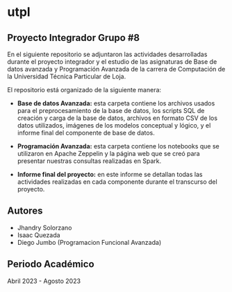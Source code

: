 # utpl
## Proyecto Integrador Grupo #8

En el siguiente repositorio se adjuntaron las actividades desarrolladas durante el proyecto integrador y el estudio de las asignaturas de Base de datos avanzada y Programación Avanzada de la carrera de Computación de la Universidad Técnica Particular de Loja.

El repositorio está organizado de la siguiente manera:

- **Base de datos Avanzada:** esta carpeta contiene los archivos usados para el preprocesamiento de la base de datos, los scripts SQL de creación y carga de la base de datos, archivos en formato CSV de los datos utilizados, imágenes de los modelos conceptual y lógico, y el informe final del componente de base de datos.

- **Programación Avanzada:** esta carpeta contiene los notebooks que se utilizaron en Apache Zeppelin y la página web que se creó para presentar nuestras consultas realizadas en Spark.

- **Informe final del proyecto:** en este informe se detallan todas las actividades realizadas en cada componente durante el transcurso del proyecto.

## Autores

- Jhandry Solorzano
- Isaac Quezada
- Diego Jumbo (Programacion Funcional Avanzada)

## Periodo Académico
Abril 2023 - Agosto 2023
